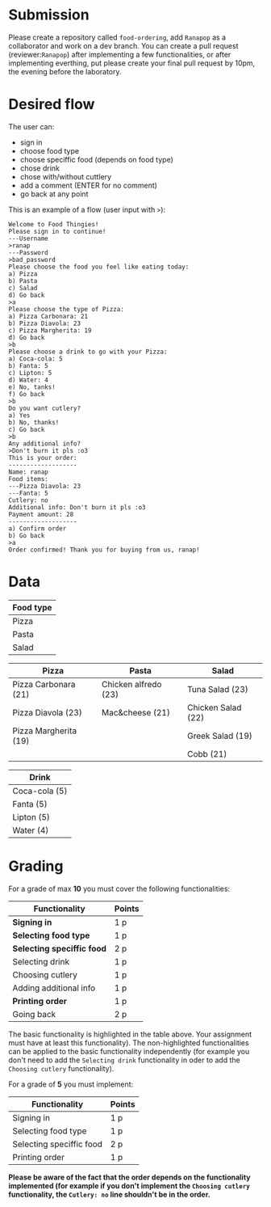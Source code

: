 # Submission

Please create a repository called `food-ordering`, add `Ranapop` as a collaborator and work on a dev branch. You can create a pull request (reviewer:`Ranapop`) after implementing a few functionalities, or after implementing everthing, put please create your final pull request by 10pm, the evening before the laboratory.

# Desired flow

The user can:
* sign in
* choose food type
* choose speciffic food (depends on food type)
* chose drink
* chose with/without cuttlery 
* add a comment (ENTER for no comment)
* go back at any point

This is an example of a flow (user input with `>`): 
```
Welcome to Food Thingies!
Please sign in to continue!
---Username
>ranap
---Password
>bad_password
Please choose the food you feel like eating today:
a) Pizza
b) Pasta
c) Salad
d) Go back
>a
Please choose the type of Pizza:
a) Pizza Carbonara: 21
b) Pizza Diavola: 23
c) Pizza Margherita: 19
d) Go back
>b
Please choose a drink to go with your Pizza:
a) Coca-cola: 5
b) Fanta: 5
c) Lipton: 5
d) Water: 4
e) No, tanks!
f) Go back
>b
Do you want cutlery?
a) Yes
b) No, thanks!
c) Go back
>b
Any additional info?
>Don't burn it pls :o3
This is your order:
-------------------
Name: ranap
Food items:
---Pizza Diavola: 23
---Fanta: 5
Cutlery: no
Additional info: Don't burn it pls :o3
Payment amount: 28
-------------------
a) Confirm order
b) Go back
>a
Order confirmed! Thank you for buying from us, ranap!
```
# Data
| Food type | 
| --------- |
| Pizza     | 
| Pasta     | 
| Salad     | 

| Pizza                 | Pasta                 | Salad                 |
| --------------------- | --------------------- | --------------------- |
| Pizza Carbonara  (21) | Chicken alfredo  (23) | Tuna Salad       (23) |
| Pizza Diavola    (23) | Mac&cheese       (21) | Chicken Salad    (22) |
| Pizza Margherita (19) |                       | Greek Salad      (19) |
|                       |                       | Cobb             (21) |

| Drink         | 
| ------------- |
| Coca-cola (5) | 
| Fanta     (5) |
| Lipton    (5) |
| Water     (4) |

# Grading

For a grade of max __10__ you must cover the following functionalities:

| Functionality                | Points |
| ---------------------------- | ------ |
| __Signing in__               | 1 p    |
| __Selecting food type__      | 1 p    |
| __Selecting speciffic food__ | 2 p    |
| Selecting drink              | 1 p    |
| Choosing cutlery             | 1 p    |
| Adding additional info       | 1 p    |
| __Printing order__           | 1 p    |
| Going back                   | 2 p    |

The basic functionality is highlighted in the table above. Your assignment must have at least this functionality). The non-highlighted functionalities can be applied to the basic functionality independently (for example you don't need to add the `Selecting drink` functionality in oder to add the `Choosing cutlery` functionality).

For a grade of __5__ you must implement:

| Functionality                | Points |
| ---------------------------- | ------ |
| Signing in                   | 1 p    |
| Selecting food type          | 1 p    |
| Selecting speciffic food     | 2 p    |
| Printing order               | 1 p    |

__Please be aware of the fact that the order depends on the functionality implemented (for example if you don't implement the `Choosing cutlery` functionality, the `Cutlery: no` line shouldn't be in the order.__
